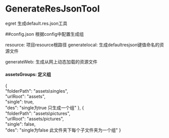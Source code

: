 # GenerateResJsonTool
egret 生成default.res.json工具

##config.json
根据config中配置生成组

resource: 项目resource根路径
generatelocal: 生成defaultresjson键值命名的资源文件

generateWeb: 生成从网上动态加载的资源文件

#### assetsGroups: 定义组
{  
    "folderPath": "assets\\singles",  
    "urlRoot": "assets",  
    "single": true,  
    "des": "single为true 只生成一个组"
},
{  
    "folderPath": "assets\\pictures",  
    "urlRoot": "assets/pictures",  
    "single": false,  
    "des": "single为false 此文件夹下每个子文件夹为一个组"
}
